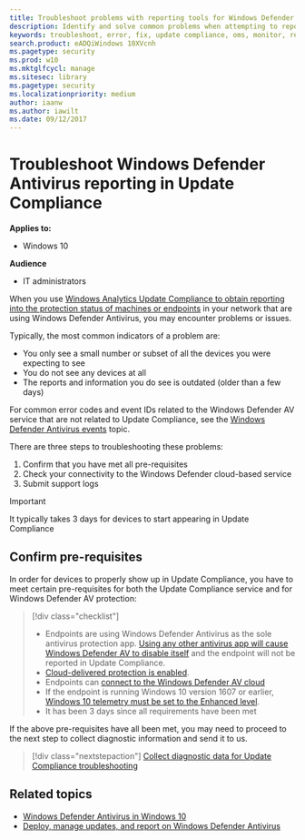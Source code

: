 ```yaml
---
title: Troubleshoot problems with reporting tools for Windows Defender AV
description: Identify and solve common problems when attempting to report in Windows Defender AV protection status in Update Compliance
keywords: troubleshoot, error, fix, update compliance, oms, monitor, report, windows defender av
search.product: eADQiWindows 10XVcnh
ms.pagetype: security
ms.prod: w10
ms.mktglfcycl: manage
ms.sitesec: library
ms.pagetype: security
ms.localizationpriority: medium
author: iaanw
ms.author: iawilt
ms.date: 09/12/2017
---
```


# Troubleshoot Windows Defender Antivirus reporting in Update Compliance

**Applies to:**

- Windows 10

**Audience**

- IT administrators

When you use [Windows Analytics Update Compliance to obtain reporting into the protection status of machines or endpoints](/windows/deployment/update/update-compliance-using#wdav-assessment) in your network that are using Windows Defender Antivirus, you may encounter problems or issues.

Typically, the most common indicators of a problem are:
- You only see a small number or subset of all the devices you were expecting to see
- You do not see any devices at all
- The reports and information you do see is outdated (older than a few days)

For common error codes and event IDs related to the Windows Defender AV service that are not related to Update Compliance, see the [Windows Defender Antivirus events](troubleshoot-windows-defender-antivirus.md) topic. 

There are three steps to troubleshooting these problems:

1. Confirm that you have met all pre-requisites
2. Check your connectivity to the Windows Defender cloud-based service
3. Submit support logs

>[!IMPORTANT]
>It typically takes 3 days for devices to start appearing in Update Compliance


## Confirm pre-requisites

In order for devices to properly show up in Update Compliance, you have to meet certain pre-requisites for both the Update Compliance service and for Windows Defender AV protection:

>[!div class="checklist"]
>- Endpoints are using Windows Defender Antivirus as the sole antivirus protection app. [Using any other antivirus app will cause Windows Defender AV to disable itself](windows-defender-antivirus-compatibility.md) and the endpoint will not be reported in Update Compliance.
> - [Cloud-delivered protection is enabled](enable-cloud-protection-windows-defender-antivirus.md).
> - Endpoints can [connect to the Windows Defender AV cloud](configure-network-connections-windows-defender-antivirus.md#validate-connections-between-your-network-and-the-cloud)
> - If the endpoint is running Windows 10 version 1607 or earlier, [Windows 10 telemetry must be set to the Enhanced level](https://docs.microsoft.com/en-us/windows/configuration/configure-windows-telemetry-in-your-organization#enhanced-level).
> - It has been 3 days since all requirements have been met

If the above pre-requisites have all been met, you may need to proceed to the next step to collect diagnostic information and send it to us.

> [!div class="nextstepaction"]
> [Collect diagnostic data for Update Compliance troubleshooting](collect-diagnostic-data-update-compliance.md)






## Related topics

- [Windows Defender Antivirus in Windows 10](windows-defender-antivirus-in-windows-10.md)
- [Deploy, manage updates, and report on Windows Defender Antivirus](deploy-manage-report-windows-defender-antivirus.md)
